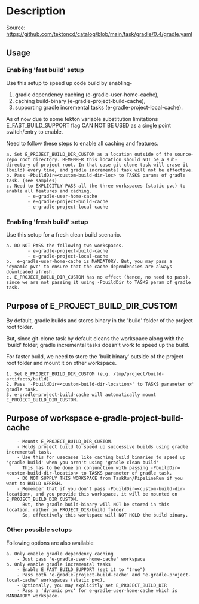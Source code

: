 # Description

Source: <https://github.com/tektoncd/catalog/blob/main/task/gradle/0.4/gradle.yaml>

## Usage

### Enabling 'fast build' setup

Use this setup to speed up code build by enabling-

1. gradle dependency caching (e-gradle-user-home-cache),
2. caching build-binary (e-gradle-project-build-cache),
3. supporting gradle incremental tasks (e-gradle-project-local-cache).

As of now due to some tekton variable substitution limitations E_FAST_BUILD_SUPPORT flag CAN NOT BE USED as a single point switch/entry to enable.

Need to follow these steps to enable all caching and features.

    a. Set E_PROJECT_BUILD_DIR_CUSTOM as a location outside of the source-repo root directory. REMEMBER this location should NOT be a sub-directory of project root. In that case git-clone task will erase it (build) every time, and gradle incremental task will not be effective.
    b. Pass -PbuildDir=<custom-build-dir-loc> to TASKS params of gradle task. (see samples)
    c. Need to EXPLICITLY PASS all the three workspaces (static pvc) to enable all features and caching.
            - e-gradle-user-home-cache
            - e-gradle-project-build-cache
            - e-gradle-project-local-cache

### Enabling 'fresh build' setup

Use this setup for a fresh clean build scenario.

    a. DO NOT PASS the following two workspaces.
            - e-gradle-project-build-cache
            - e-gradle-project-local-cache
    b.  e-gradle-user-home-cache is MANDATORY. But, you may pass a 'dynamic pvc' to ensure that the cache dependencies are always downloaded afresh.
    c. E_PROJECT_BUILD_DIR_CUSTOM has no effect (hence, no need to pass), since we are not passing it using -PbuildDir to TASKS param of gradle task.

## Purpose of E_PROJECT_BUILD_DIR_CUSTOM

By default, gradle builds and stores binary in the 'build' folder of the project root folder.

But, since git-clone task by default cleans the workspace along with the 'build' folder, gradle incremental tasks doesn't work to speed up the build.

For faster build, we need to store the 'built binary' outside of the project root folder and mount it on other workspace.

    1. Set E_PROJECT_BUILD_DIR_CUSTOM (e.g. /tmp/project/build-artifacts/build)
    2. Pass '-PbuildDir=<custom-build-dir-location>' to TASKS parameter of gradle task.
    3. e-gradle-project-build-cache will automatically mount E_PROJECT_BUILD_DIR_CUSTOM.

## Purpose of workspace e-gradle-project-build-cache


        - Mounts E_PROJECT_BUILD_DIR_CUSTOM.
        - Holds project build to speed up successive builds using gradle incremental task.
        - Use this for usecases like caching build binaries to speed up 'gradle build' when you aren't using 'gradle clean build'
          This has to be done in conjunction with passing -PbuildDir=<custom-build-dir-location> to TASKS parameter of gradle task.
        - DO NOT SUPPLY THIS WORKSPACE from TaskRun/PipelineRun if you want to BUILD AFRESH.
        - Remember that if you don't pass -PbuildDir=<custom-build-dir-location>, and you provide this workspace, it will be mounted on E_PROJECT_BUILD_DIR_CUSTOM.
          But, the gradle build-binary will NOT be stored in this location, rather in PROJECT_DIR/build folder.
          So, effectively this workspace will NOT HOLD the build binary.

### Other possible setups

Following options are also available

    a. Only enable gradle dependency caching
        - Just pass 'e-gradle-user-home-cache' workspace
    b. Only enable gradle incremental tasks
        - Enable E_FAST_BUILD_SUPPORT (set it to "true")
        - Pass both 'e-gradle-project-build-cache' and 'e-gradle-project-local-cache' workspaces (static pvc).
        - Optionally, you may explicitly set E_PROJECT_BUILD_DIR
        - Pass a 'dynamic pvc' for e-gradle-user-home-cache which is MANDATORY workspace.
